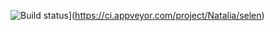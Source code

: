 ![Build status](https://ci.appveyor.com/api/projects/status/4g7pmlyyb9b5hwhp?svg=true)](https://ci.appveyor.com/project/Natalia/selen)

